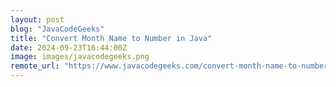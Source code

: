 ```yaml
---
layout: post
blog: "JavaCodeGeeks"
title: "Convert Month Name to Number in Java"
date: 2024-09-23T16:44:00Z
image: images/javacodegeeks.png
remote_url: "https://www.javacodegeeks.com/convert-month-name-to-number-in-java.html"
---
```

